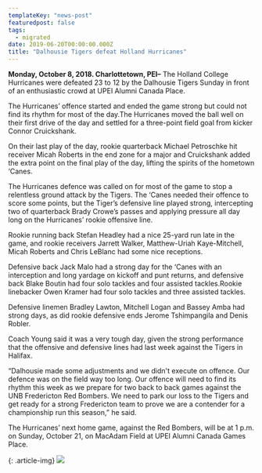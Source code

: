 ```yaml
---
templateKey: "news-post"
featuredpost: false
tags:
  - migrated
date: 2019-06-20T00:00:00.000Z
title: "Dalhousie Tigers defeat Holland Hurricanes"
---
```


**Monday, October 8, 2018. Charlottetown, PEI–** The Holland College Hurricanes were defeated 23 to 12 by the Dalhousie Tigers Sunday in front of an enthusiastic crowd at UPEI Alumni Canada Place.

The Hurricanes’ offence started and ended the game strong but could not find its rhythm for most of the day.The Hurricanes moved the ball well on their first drive of the day and settled for a three-point field goal from kicker Connor Cruickshank.

On their last play of the day, rookie quarterback Michael Petroschke hit receiver Micah Roberts in the end zone for a major and Cruickshank added the extra point on the final play of the day, lifting the spirits of the hometown ‘Canes.

The Hurricanes defence was called on for most of the game to stop a relentless ground attack by the Tigers. The ‘Canes needed their offence to score some points, but the Tiger’s defensive line played strong, intercepting two of quarterback Brady Crowe’s passes and applying pressure all day long on the Hurricanes’ rookie offensive line.

Rookie running back Stefan Headley had a nice 25-yard run late in the game, and rookie receivers Jarrett Walker, Matthew-Uriah Kaye-Mitchell, Micah Roberts and Chris LeBlanc had some nice receptions.

Defensive back Jack Malo had a strong day for the ‘Canes with an interception and long yardage on kickoff and punt returns, and defensive back Blake Boutin had four solo tackles and four assisted tackles.Rookie linebacker Owen Kramer had four solo tackles and three assisted tackles.

Defensive linemen Bradley Lawton, Mitchell Logan and Bassey Amba had strong days, as did rookie defensive ends Jerome Tshimpangila and Denis Robler.

Coach Young said it was a very tough day, given the strong performance that the offensive and defensive lines had last week against the Tigers in Halifax.

“Dalhousie made some adjustments and we didn't execute on offence. Our defence was on the field way too long. Our offence will need to find its rhythm this week as we prepare for two back to back games against the UNB Fredericton Red Bombers. We need to park our loss to the Tigers and get ready for a strong Fredericton team to prove we are a contender for a championship run this season,” he said.

The Hurricanes’ next home game, against the Red Bombers, will be at 1 p.m. on Sunday, October 21, on MacAdam Field at UPEI Alumni Canada Games Place.

{: .article-img}
![](/img/posts/2018-10-08.jpg)
